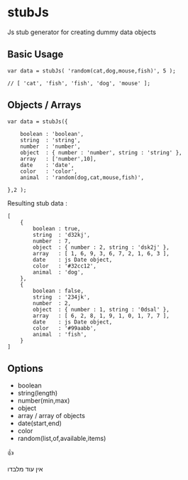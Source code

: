# stubJs
Js stub generator for creating dummy data objects

## Basic Usage

```
var data = stubJs( 'random(cat,dog,mouse,fish)', 5 ); 

// [ 'cat', 'fish', 'fish', 'dog', 'mouse' ];
```

## Objects / Arrays
```
var data = stubJs({

	boolean : 'boolean',
	string  : 'string',
	number  : 'number',
	object  : { number : 'number', string : 'string' },
	array   : ['number',10],
	date    : 'date',
	color   : 'color',
	animal  : 'random(dog,cat,mouse,fish)',

},2 );
```
Resulting stub data : 
```
[
	{
		boolean : true,
		string  : 'd32kj',
		number  : 7,
		object  : { number : 2, string : 'dsk2j' },
		array   : [ 1, 6, 9, 3, 6, 7, 2, 1, 6, 3 ],
		date    : js Date object,
		color   : '#32cc12',
		animal  : 'dog',
	},
	{
		boolean : false,
		string  : '234jk',
		number  : 2,
		object  : { number : 1, string : '0dsal' },
		array   : [ 6, 2, 8, 1, 9, 1, 0, 1, 7, 7 ],
		date    : js Date object,
		color   : '#99aabb',
		animal  : 'fish',
	}
]
```

## Options

* boolean
* string(length)
* number(min,max)
* object
* array / array of objects
* date(start,end)
* color
* random(list,of,available,items)

:+1:

אין עוד מלבדו